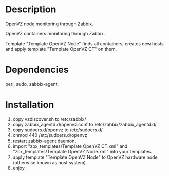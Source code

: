 # Description
OpenVZ node monitoring through Zabbix.

OpenVZ containers monitoring through Zabbix.

Template "Template OpenVZ Node" finds all containers, creates new hosts and apply template "Template OpenVZ CT" on them.

# Dependencies
perl, sudo, zabbix-agent.

Installation
============
1. copy vzdiscover.sh to /etc/zabbix/
2. copy zabbix_agentd.d/openvz.conf to /etc/zabbix/zabbix_agentd.d/
3. copy sudoers.d/openvz to /etc/sudoers.d/
4. chmod 440 /etc/sudoers.d/openvz
5. restart zabbix-agent daemon.
6. import "zbx_templates/Template OpenVZ CT.xml" and "zbx_templates/Template OpenVZ Node.xml" into your templates.
7. apply template "Template OpenVZ Node" to OpenVZ hardware node (otherwise known as host system).
8. enjoy.
